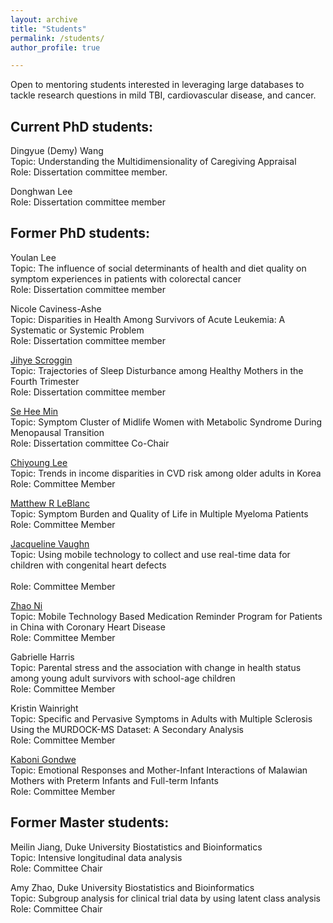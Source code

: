 ```yaml
---
layout: archive
title: "Students"
permalink: /students/
author_profile: true

---
```


Open to mentoring students interested in leveraging large databases to tackle research questions in mild TBI, cardiovascular disease, and cancer.

Current PhD students:
-----

Dingyue (Demy) Wang<br>
Topic: Understanding the Multidimensionality of Caregiving Appraisal<br>
Role: Dissertation committee member. 

Donghwan Lee<br>
Role: Dissertation committee member 

Former PhD students:
-----

Youlan Lee<br>
Topic: The influence of social determinants of health and diet quality on symptom experiences in patients with colorectal cancer<br> 
Role: Dissertation committee member

Nicole Caviness-Ashe<br>
Topic: Disparities in Health Among Survivors of Acute Leukemia: A Systematic or Systemic Problem<br>
Role: Dissertation committee member

[Jihye Scroggin](https://nursing.unc.edu/people/jihye-scroggins)<br> 
Topic: Trajectories of Sleep Disturbance among Healthy Mothers in the Fourth Trimester<br>
Role: Dissertation committee member

[Se Hee Min](https://www.nursing.upenn.edu/live/profiles/19595-se-hee-min)<br>
Topic: Symptom Cluster of Midlife Women with Metabolic Syndrome During Menopausal Transition<br>
Role: Dissertation committee Co-Chair

[Chiyoung Lee](https://nursing.arizona.edu/clee33)<br>
Topic: Trends in income disparities in CVD risk among older adults in Korea<br>
Role: Committee Member

[Matthew R LeBlanc](https://nursing.unc.edu/people/matthew-leblanc)<br> 
Topic: Symptom Burden and Quality of Life in Multiple Myeloma Patients<br>
Role: Committee Member

[Jacqueline Vaughn](https://uncw.edu/profiles/v/vaughnj)<br> 
Topic: Using mobile technology to collect and use real-time data for children with congenital heart defects<br>  
Role: Committee Member

[Zhao Ni](https://nursing.yale.edu/faculty-research/faculty-directory/zhao-ni-phd-bmed-rn-faan-faha)<br> 
Topic: Mobile Technology Based Medication Reminder Program for Patients in China with Coronary Heart Disease<br> 
Role: Committee Member

Gabrielle Harris<br> 
Topic: Parental stress and the association with change in health status among young adult survivors with school-age children<br> 
Role: Committee Member

Kristin Wainright<br> 
Topic: Specific and Pervasive Symptoms in Adults with Multiple Sclerosis Using the MURDOCK-MS Dataset: A Secondary Analysis<br> 
Role: Committee Member

[Kaboni Gondwe](https://nursing.uw.edu/person/6239384-kaboni-whitney-gondwe/)<br> 
Topic: Emotional Responses and Mother-Infant Interactions of Malawian Mothers with Preterm Infants and Full-term Infants<br> 
Role: Committee Member

Former Master students:
-----

Meilin Jiang, Duke University Biostatistics and Bioinformatics<br>
Topic: Intensive longitudinal data analysis<br>
Role: Committee Chair

Amy Zhao, Duke University Biostatistics and Bioinformatics<br>
Topic: Subgroup analysis for clinical trial data by using latent class analysis<br>
Role: Committee Chair


